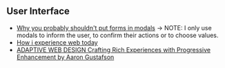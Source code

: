 ## User Interface
* [Why you probably shouldn't put forms in modals](https://user-interface.io/why-you-probably-shouldnt-put-forms-in-modals/) -> NOTE: I only use modals to inform the user, to confirm their actions or to choose values.
* [How i experience web today](https://how-i-experience-web-today.com)
* [ADAPTIVE WEB DESIGN Crafting Rich Experiences with Progressive Enhancement by Aaron Gustafson](https://adaptivewebdesign.info/1st-edition/read/)
